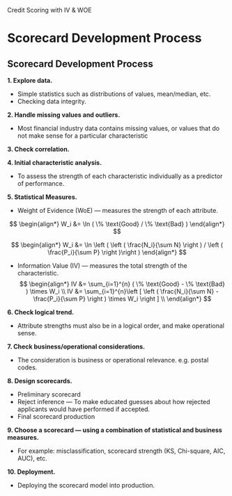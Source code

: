 Credit Scoring with IV & WOE

# Scorecard Development Process

## Scorecard Development Process

**1. Explore data.**
- Simple statistics such as distributions of values, mean/median, etc.
- Checking data integrity.

**2. Handle missing values and outliers.**
- Most financial industry data contains missing values, or values that do not make sense for a particular characteristic

**3. Check correlation.**

**4. Initial characteristic analysis.**
- To assess the strength of each characteristic individually as a predictor of performance.

**5. Statistical Measures.**
- Weight of Evidence (WoE) — measures the strength of each attribute.

$$
\begin{align*}
W_i &= \ln ( \% \text{Good} / \% \text{Bad} )
\end{align*}
$$

$$
\begin{align*}  
W_i &= \ln \left ( \left ( \frac{N_i}{\sum N} \right ) / \left ( \frac{P_i}{\sum P} \right )\right )
\end{align*}
$$

- Information Value (IV) — measures the total strength of the characteristic.
$$
\begin{align*}
IV &= \sum_{i=1}^{n} ( \% \text{Good} - \% \text{Bad} ) \times W_i \\
IV &= \sum_{i=1}^{n}\left [ \left ( \frac{N_i}{\sum N} - \frac{P_i}{\sum P} \right ) \times W_i \right ] \\
\end{align*}
$$

**6. Check logical trend.**
- Attribute strengths must also be in a logical order, and make operational sense.

**7. Check business/operational considerations.**
- The consideration is business or operational relevance. e.g. postal codes.

**8. Design scorecards.**
- Preliminary scorecard
- Reject inference — To make educated guesses about how rejected applicants would have performed if accepted.
- Final scorecard production

**9. Choose a scorecard — using a combination of statistical and business measures.**
- For example: misclassification, scorecard strength (KS, Chi-square, AIC, AUC), etc.

**10. Deployment.**
- Deploying the scorecard model into production.

